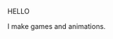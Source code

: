 HELLO

I make games and animations.
<!---
Porcupine2009/ is a ✨ special ✨ repository because its `README.md` (this file) appears on your GitHub profile.
You can click the Preview link to take a look at your changes.
--->
